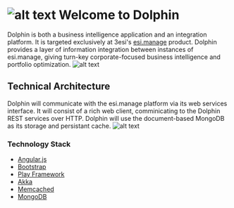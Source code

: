 # ![alt text](https://raw.github.com/andyczerwonka/dolphin/master/doc/dolphin32.png "Dolphin") Welcome to Dolphin 
Dolphin is both a business intelligence application and an integration platform. It is targeted exclusively at 3esi's [esi.manage](http://www.3esi.com/default.asp?mode=webpage&id=473) product. Dolphin provides a layer of information integration between instances of esi.manage, giving turn-key corporate-focused business intelligence and portfolio optimization.
![alt text](https://raw.github.com/andyczerwonka/dolphin/master/doc/dolphinmap.png "Dolphin")

## Technical Architecture
Dolphin will communicate with the esi.manage platform via its web services interface. It will consist of a rich web client, comminicating to the Dolphin REST services over HTTP. Dolphin will use the document-based MongoDB as its storage and persistant cache.
![alt text](https://raw.github.com/andyczerwonka/dolphin/master/doc/dolphin_architecture.png "Dolphin Architecture")

### Technology Stack
* [Angular.js](http://angularjs.org/)
* [Bootstrap](http://twitter.github.com/bootstrap/)
* [Play Framework](http://www.playframework.org/)
* [Akka](http://akka.io/)
* [Memcached](http://memcached.org/)
* [MongoDB](http://www.mongodb.org/)


